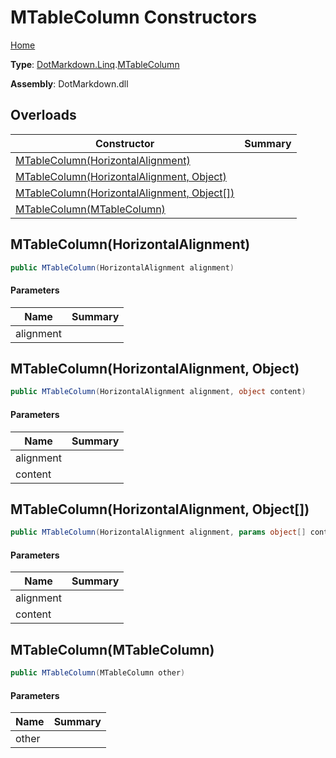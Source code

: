 # MTableColumn Constructors

[Home](../../../../README.md)

**Type**: [DotMarkdown.Linq](../../README.md)\.[MTableColumn](../README.md)

**Assembly**: DotMarkdown\.dll

## Overloads

| Constructor | Summary |
| ----------- | ------- |
| [MTableColumn(HorizontalAlignment)](#DotMarkdown_Linq_MTableColumn__ctor_DotMarkdown_HorizontalAlignment_) | |
| [MTableColumn(HorizontalAlignment, Object)](#DotMarkdown_Linq_MTableColumn__ctor_DotMarkdown_HorizontalAlignment_System_Object_) | |
| [MTableColumn(HorizontalAlignment, Object\[\])](#DotMarkdown_Linq_MTableColumn__ctor_DotMarkdown_HorizontalAlignment_System_Object___) | |
| [MTableColumn(MTableColumn)](#DotMarkdown_Linq_MTableColumn__ctor_DotMarkdown_Linq_MTableColumn_) | |

## MTableColumn\(HorizontalAlignment\)<a name="DotMarkdown_Linq_MTableColumn__ctor_DotMarkdown_HorizontalAlignment_"></a>

```csharp
public MTableColumn(HorizontalAlignment alignment)
```

#### Parameters

| Name | Summary |
| ---- | ------- |
| alignment | |

## MTableColumn\(HorizontalAlignment, Object\)<a name="DotMarkdown_Linq_MTableColumn__ctor_DotMarkdown_HorizontalAlignment_System_Object_"></a>

```csharp
public MTableColumn(HorizontalAlignment alignment, object content)
```

#### Parameters

| Name | Summary |
| ---- | ------- |
| alignment | |
| content | |

## MTableColumn\(HorizontalAlignment, Object\[\]\)<a name="DotMarkdown_Linq_MTableColumn__ctor_DotMarkdown_HorizontalAlignment_System_Object___"></a>

```csharp
public MTableColumn(HorizontalAlignment alignment, params object[] content)
```

#### Parameters

| Name | Summary |
| ---- | ------- |
| alignment | |
| content | |

## MTableColumn\(MTableColumn\)<a name="DotMarkdown_Linq_MTableColumn__ctor_DotMarkdown_Linq_MTableColumn_"></a>

```csharp
public MTableColumn(MTableColumn other)
```

#### Parameters

| Name | Summary |
| ---- | ------- |
| other | |

